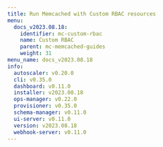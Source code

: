 ```yaml
---
title: Run Memcached with Custom RBAC resources
menu:
  docs_v2023.08.18:
    identifier: mc-custom-rbac
    name: Custom RBAC
    parent: mc-memcached-guides
    weight: 31
menu_name: docs_v2023.08.18
info:
  autoscaler: v0.20.0
  cli: v0.35.0
  dashboard: v0.11.0
  installer: v2023.08.18
  ops-manager: v0.22.0
  provisioner: v0.35.0
  schema-manager: v0.11.0
  ui-server: v0.11.0
  version: v2023.08.18
  webhook-server: v0.11.0
---
```


